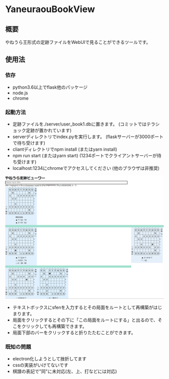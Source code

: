 # YaneuraouBookView

## 概要

やねうら王形式の定跡ファイルをWebUIで見ることができるツールです。

## 使用法

### 依存

* python3.6以上でflask他のパッケージ
* node.js
* chrome

### 起動方法

* 定跡ファイルを./server/user_book1.dbに置きます。 (コミットではテラショック定跡が置かれています)
* serverディレクトリでindex.pyを実行します。 (flaskサーバーが3000ポートで待ち受けます)
* cliantディレクトリでnpm install (またはyarn install)
* npm run start (またはyarn start) (1234ポートでクライアントサーバーが待ち受けます)
* localhost:1234にchromeでアクセスしてください (他のブラウザは非推奨)

![スクリーンショット](https://github.com/tibigame/yaneuraouBookView/blob/master/snapshot.png)

* テキストボックスにsfenを入力するとその局面をルートとして再構築がはじまります。
* 局面をクリックするとその下に「この局面をルートにする」と出るので、そこをクリックしても再構築できます。
* 局面下部のバーをクリックすると折りたたむことができます。

### 既知の問題

* electron化しようとして挫折してます
* cssの実装がいけてないです
* 棋譜の表記で"同"に未対応(左、上、打などには対応)


